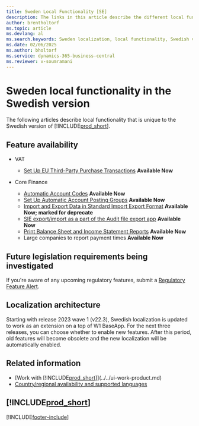 ```yaml
---
title: Sweden Local Functionality [SE]
description: The links in this article describe the different local functionality in the Swedish version of Business Central.
author: brentholtorf
ms.topic: article
ms.devlang: al
ms.search.keywords: Sweden localization, local functionality, Swedish version
ms.date: 02/06/2025
ms.author: bholtorf
ms.service: dynamics-365-business-central
ms.reviewer: v-soumramani
---
```


# Sweden local functionality in the Swedish version

The following articles describe local functionality that is unique to the Swedish version of [!INCLUDE[prod_short](../../includes/prod_short.md)].  

## Feature availability  

- VAT
  - [Set Up EU Third-Party Purchase Transactions](how-to-set-up-eu-third-party-purchase-transactions.md) **Available Now**

- Core Finance
  - [Automatic Account Codes](automatic-account-codes.md) **Available Now**
  - [Set Up Automatic Account Posting Groups](how-to-set-up-automatic-account-posting-groups.md)  **Available Now**
  - [Import and Export Data in Standard Import Export Format](how-to-import-and-export-data-in-standard-import-export-format.md) **Available Now; marked for deprecate**  
  - [SIE export/import as a part of the Audit file export app](how-to-use-sie-audit-files-export.md) **Available Now**
  - [Print Balance Sheet and Income Statement Reports](how-to-print-balance-sheet-and-income-statement-reports.md) **Available Now**
  - Large companies to report payment times **Available Now**

## Future legislation requirements being investigated

If you're aware of any upcoming regulatory features, submit a [Regulatory Feature Alert](https://forms.office.com/pages/responsepage.aspx?id=v4j5cvGGr0GRqy180BHbRwkeauYiJKZOpJ0CtKuVmJlURURaMlQ4Rk05UFY4NkVEOTA0MUU5WThXSC4u).

## Localization architecture

Starting with release 2023 wave 1 (v22.3), Swedish localization is updated to work as an extension on a top of W1 BaseApp. For the next three releases, you can choose whether to enable new features. After this period, old features will become obsolete and the new localization will be automatically enabled.

## Related information

- [Work with [!INCLUDE[prod_short](../../includes/prod_short.md)]](../../ui-work-product.md)  
- [Country/regional availability and supported languages](/dynamics365/business-central/dev-itpro/compliance/apptest-countries-and-translations)  

## [!INCLUDE[prod_short](../../includes/free_trial_md.md)]  

[!INCLUDE[footer-include](../../includes/footer-banner.md)]

